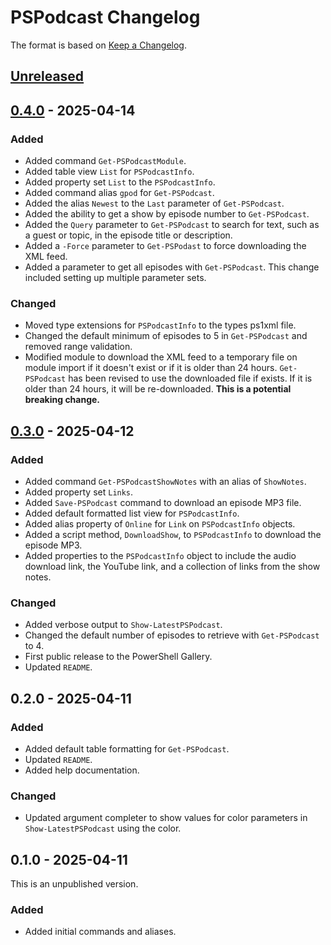 # PSPodcast Changelog

The format is based on [Keep a Changelog](https://keepachangelog.com/en/1.0.0/).

## [Unreleased]

## [0.4.0] - 2025-04-14

### Added

- Added command `Get-PSPodcastModule`.
- Added table view `List` for `PSPodcastInfo`.
- Added property set `List` to the `PSPodcastInfo`.
- Added command alias `gpod` for `Get-PSPodcast`.
- Added the alias `Newest` to the `Last` parameter of `Get-PSPodcast`.
- Added the ability to get a show by episode number to `Get-PSPodcast`.
- Added the `Query` parameter to `Get-PSPodcast` to search for text, such as a guest or topic, in the episode title or description.
- Added a `-Force` parameter to `Get-PSPodast` to force downloading the XML feed.
- Added a parameter to get all episodes with `Get-PSPodcast`. This change included setting up multiple parameter sets.

### Changed

- Moved type extensions for `PSPodcastInfo` to the types ps1xml file.
- Changed the default minimum of episodes to 5 in `Get-PSPodcast` and removed range validation.
- Modified module to download the XML feed to a temporary file on module import if it doesn't exist or if it is older than 24 hours. `Get-PSPodcast` has been revised to use the downloaded file if exists. If it is older than 24 hours, it will be re-downloaded. __This is a potential breaking change.__

## [0.3.0] - 2025-04-12

### Added

- Added command `Get-PSPodcastShowNotes` with an alias of `ShowNotes`.
- Added property set `Links`.
- Added `Save-PSPodcast` command to download an episode MP3 file.
- Added default formatted list view for `PSPodcastInfo`.
- Added alias property of `Online` for `Link` on `PSPodcastInfo` objects.
- Added a script method, `DownloadShow`, to `PSPodcastInfo` to download the episode MP3.
- Added properties to the `PSPodcastInfo` object to include the audio download link, the YouTube link, and a collection of links from the show notes.

### Changed

- Added verbose output to `Show-LatestPSPodcast`.
- Changed the default number of episodes to retrieve with `Get-PSPodcast` to 4.
- First public release to the PowerShell Gallery.
- Updated `README`.

## 0.2.0 - 2025-04-11

### Added

- Added default table formatting for `Get-PSPodcast`.
- Updated `README`.
- Added help documentation.

### Changed

- Updated argument completer to show values for color parameters in `Show-LatestPSPodcast` using the color.

## 0.1.0 - 2025-04-11

This is an unpublished version.

### Added

- Added initial commands and aliases.

[Unreleased]: https://github.com/jdhitsolutions/PSPodcast/compare/v0.4.0..HEAD
[0.4.0]: https://github.com/jdhitsolutions/PSPodcast/compare/v0.3.0..v0.4.0
[0.3.0]: https://github.com/jdhitsolutions/PSPodcast/compare/v0.2.0..v0.3.0